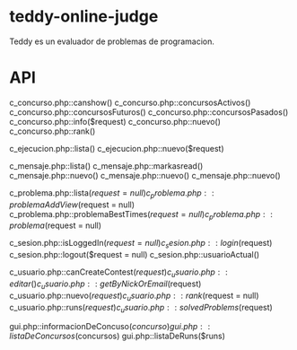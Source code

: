teddy-online-judge
==================

Teddy es un evaluador de problemas de programacion. 



API
==================
c_concurso.php::canshow()
c_concurso.php::concursosActivos()
c_concurso.php::concursosFuturos()
c_concurso.php::concursosPasados()
c_concurso.php::info($request)
c_concurso.php::nuevo()
c_concurso.php::rank()

c_ejecucion.php::lista()
c_ejecucion.php::nuevo($request)

c_mensaje.php::lista()
c_mensaje.php::markasread()
c_mensaje.php::nuevo()
c_mensaje.php::nuevo()
c_mensaje.php::nuevo()

c_problema.php::lista($request = null)
c_problema.php::problemaAddView($request = null)
c_problema.php::problemaBestTimes($request = null)
c_problema.php::problema($request = null)

c_sesion.php::isLoggedIn($request = null)
c_sesion.php::login($request)
c_sesion.php::logout($request = null)
c_sesion.php::usuarioActual()

c_usuario.php::canCreateContest($request)
c_usuario.php::editar()
c_usuario.php::getByNickOrEmail($request)
c_usuario.php::nuevo($request)
c_usuario.php::rank($request = null)
c_usuario.php::runs($request)
c_usuario.php::solvedProblems($request)

gui.php::informacionDeConcuso($concurso)
gui.php::listaDeConcursos($concursos)
gui.php::listaDeRuns($runs)
